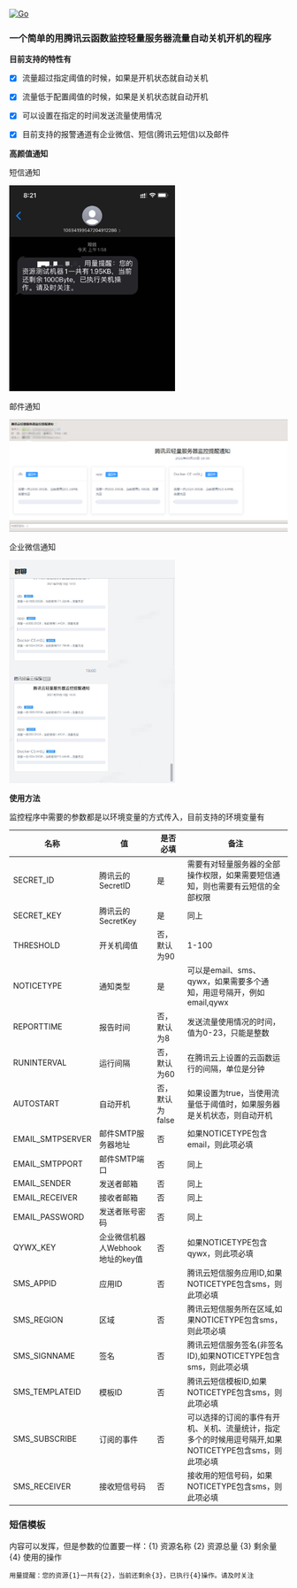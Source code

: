 [![Go](https://github.com/lixiaofei123/lhmonitor/actions/workflows/go.yml/badge.svg?branch=master)](https://github.com/lixiaofei123/lhmonitor/actions/workflows/go.yml)

### 一个简单的用腾讯云函数监控轻量服务器流量自动关机开机的程序

**目前支持的特性有**

- [x] 流量超过指定阈值的时候，如果是开机状态就自动关机
- [x] 流量低于配置阈值的时候，如果是关机状态就自动开机 
- [x] 可以设置在指定的时间发送流量使用情况
- [x] 目前支持的报警通道有企业微信、短信(腾讯云短信)以及邮件


**高颜值通知**

短信通知

<img src="./images/sms.jpg" alt="短信通知" width="300"/>

邮件通知

![邮件通知](./images/email.png)

企业微信通知

<img src="./images/qiyeweixin.png" alt="企业微信通知" width="300"/>


**使用方法**

监控程序中需要的参数都是以环境变量的方式传入，目前支持的环境变量有

|名称|值|是否必填|备注|
|---|---|---|---|
|SECRET_ID|腾讯云的SecretID|是|需要有对轻量服务器的全部操作权限，如果需要短信通知，则也需要有云短信的全部权限|
|SECRET_KEY|腾讯云的SecretKey|是|同上|
|THRESHOLD|开关机阈值|否，默认为90|1-100|
|NOTICETYPE|通知类型|是|可以是email、sms、qywx，如果需要多个通知，用逗号隔开，例如email,qywx|
|REPORTTIME|报告时间|否，默认为8|发送流量使用情况的时间，值为0-23，只能是整数|
|RUNINTERVAL|运行间隔|否，默认为60|在腾讯云上设置的云函数运行的间隔，单位是分钟|
|AUTOSTART|自动开机|否，默认为false|如果设置为true，当使用流量低于阈值时，如果服务器是关机状态，则自动开机|
|EMAIL_SMTPSERVER|邮件SMTP服务器地址|否|如果NOTICETYPE包含email，则此项必填|
|EMAIL_SMTPPORT|邮件SMTP端口|否|同上|
|EMAIL_SENDER|发送者邮箱|否|同上|
|EMAIL_RECEIVER|接收者邮箱|否|同上|
|EMAIL_PASSWORD|发送者账号密码|否|同上|
|QYWX_KEY|企业微信机器人Webhook地址的key值|否|如果NOTICETYPE包含qywx，则此项必填|
|SMS_APPID|应用ID|否|腾讯云短信服务应用ID,如果NOTICETYPE包含sms，则此项必填|
|SMS_REGION|区域|否|腾讯云短信服务所在区域,如果NOTICETYPE包含sms，则此项必填|
|SMS_SIGNNAME|签名|否|腾讯云短信服务签名(非签名ID),如果NOTICETYPE包含sms，则此项必填|
|SMS_TEMPLATEID|模板ID|否|腾讯云短信模板ID,如果NOTICETYPE包含sms，则此项必填|
|SMS_SUBSCRIBE|订阅的事件|否|可以选择的订阅的事件有开机、关机、流量统计，指定多个的时候用逗号隔开,如果NOTICETYPE包含sms，则此项必填|
|SMS_RECEIVER|接收短信号码|否|接收用的短信号码，如果NOTICETYPE包含sms，则此项必填|


### 短信模板

内容可以发挥，但是参数的位置要一样：{1} 资源名称 {2} 资源总量 {3} 剩余量 {4} 使用的操作

```
用量提醒：您的资源{1}一共有{2}，当前还剩余{3}，已执行{4}操作。请及时关注
```





